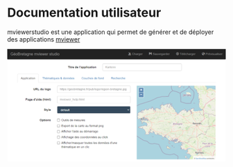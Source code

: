 # Documentation utilisateur


mviewerstudio est une application qui permet de générer et de déployer des applications [mviewer](https://github.com/geobretagne/mviewer)


![Interface studio](img/studio.png)
<!--stackedit_data:
eyJoaXN0b3J5IjpbOTQzNjA1MTE0XX0=
-->